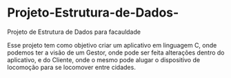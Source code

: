 # Projeto-Estrutura-de-Dados-
Projeto de Estrutura de Dados para facauldade

Esse projeto tem como objetivo criar um aplicativo em linguagem C, onde podemos ter a visão de um Gestor, onde pode ser feita alterações dentro do aplicativo, e do Cliente, onde o mesmo pode alugar o dispositivo de locomoção para se locomover entre cidades.

